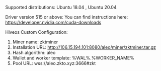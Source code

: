 Supported distributions: Ubuntu 18.04 , Ubuntu 20.04

Driver version 515 or above: You can find instructions here: https://developer.nvidia.com/cuda-downloads

Hiveos Custom Configuration:

1. Miner name: zktminer
2. Installation URL: http://106.15.194.101:8080/aleo/miner/zktminer.tar.gz
3. Hash algorithm: aleo
4. Wallet and worker template: %WAL%.%WORKER_NAME%
5. Pool URL: wss://aleo.zkto.xyz:3666#zkt
